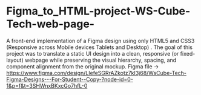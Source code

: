 # Figma_to_HTML-project-WS-Cube-Tech-web-page-
A front-end implementation of a Figma design using only HTML5 and CSS3 (Responsive across Mobile devices Tablets and Desktop) . The goal of this project was to translate a static UI design into a clean, responsive (or fixed-layout) webpage while preserving the visual hierarchy, spacing, and component alignment from the original mockup.
Figma file -> https://www.figma.com/design/LIefeSGRrAZkotz7kI3j68/WsCube-Tech-Figma-Designs---For-Student--Copy-?node-id=0-1&p=f&t=3SHWnxBKxcGo7hfL-0
